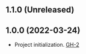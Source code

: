 ## 1.1.0 (Unreleased)

## 1.0.0 (2022-03-24)

- Project initialization. [GH-2](https://github.com/terraform-alicloud-modules/terraform-alicloud-alb-http/pull/2)
